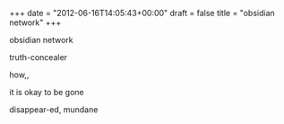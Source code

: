 +++
date = "2012-06-16T14:05:43+00:00"
draft = false
title = "obsidian network"
+++
<p>obsidian network</p>&#13;
<p>truth-concealer</p>&#13;
<p>how,,</p>&#13;
<p>it is okay to be gone</p>&#13;
<p>disappear-ed, mundane</p>&#13;
 
